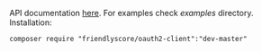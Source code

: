 API documentation [here](https://developers.friendlyscore.com). For examples check *examples* directory. Installation:

    composer require "friendlyscore/oauth2-client":"dev-master"
